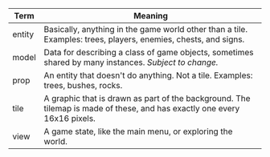 Term   | Meaning
-------|--------
entity | Basically, anything in the game world other than a tile. Examples: trees, players, enemies, chests, and signs.
model  | Data for describing a class of game objects, sometimes shared by many instances. *Subject to change.*
prop   | An entity that doesn't do anything. Not a tile. Examples: trees, bushes, rocks.
tile   | A graphic that is drawn as part of the background. The tilemap is made of these, and has exactly one every 16x16 pixels.
view   | A game state, like the main menu, or exploring the world.
